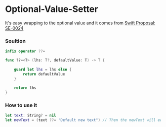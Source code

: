 # Optional-Value-Setter

It's easy wrapping to the optional value and it comes from [Swift Proposal: SE-0024](https://github.com/apple/swift-evolution/blob/master/proposals/0024-optional-value-setter.md)

### Soultion
```Swift
infix operator ??=

func ??=<T> (lhs: T?, defaultValue: T) -> T {
    
    guard let lhs = lhs else {
        return defaultValue
    }
    
    return lhs
}
```

### How to use it
```Swift
let text: String? = nil
let newText = (text ??= "Default new text") // Then the newText will eqaul "Default new text"

```

